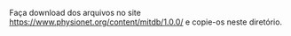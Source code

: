 Faça download dos arquivos no site https://www.physionet.org/content/mitdb/1.0.0/ e copie-os neste diretório.